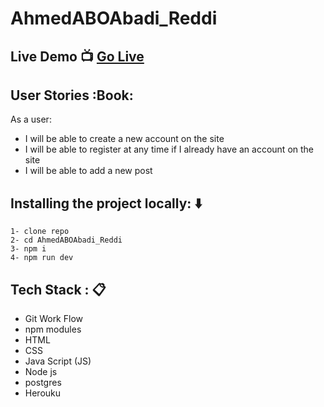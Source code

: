 # AhmedABOAbadi_Reddi

## Live Demo :tv: [Go Live](https://abadi-reddit-clone.herokuapp.com/) 


## User Stories :Book:
As a user:
- I will be able to create a new account on the site
- I will be able to register at any time if I already have an account on the site
- I will be able to add a new post


## Installing the project locally: :arrow_down:
```
1- clone repo 
2- cd AhmedABOAbadi_Reddi
3- npm i 
4- npm run dev
```


## Tech Stack : :clipboard:
* Git Work Flow
* npm modules
* HTML
* CSS
* Java Script (JS)
* Node js
* postgres
* Herouku


